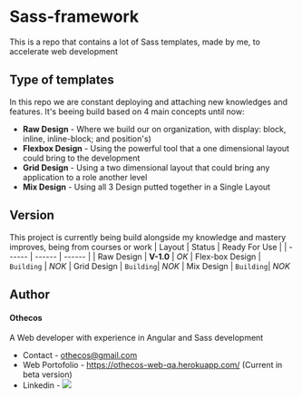 # Sass-framework
This is a repo that contains a lot of Sass templates, made by me, to accelerate web development
## Type of templates
In this repo we are constant deploying and attaching new knowledges and features. It's beeing build based on 4 main concepts until now:
  - **Raw Design** - Where we build our on organization, with display: block, inline, inline-block; and position's)
  - **Flexbox Design** -  Using the powerful tool that a one dimensional layout could bring to the development
  - **Grid Design** - Using a two dimensional layout that could bring any application to a role another level
  - **Mix Design** - Using all 3 Design putted together in a Single Layout
## Version
This project is currently being build alongside my knowledge and mastery improves, being from courses or work
| Layout | Status | Ready For Use |
| ------ | ------ | ------ |
| Raw Design | **V-1.0** | *OK*
| Flex-box Design | `Building` | *NOK*
| Grid Design | `Building`| *NOK*
| Mix Design |  `Building`| *NOK*

## Author
#### Othecos
A Web developer with experience in Angular and Sass development
- Contact - othecos@gmail.com
- Web Portofolio - https://othecos-web-qa.herokuapp.com/ (Current in beta version)
- Linkedin - [![](https://media.licdn.com/dms/image/C4E12AQHh9fBjpzFo1A/article-inline_image-shrink_1000_1488/0?e=1552521600&v=beta&t=PgH46e9sTLKoJ-fuPphuLE_eUOZVN4Xodt8kQQyhmRE)](https://www.linkedin.com/in/otavio-henrique-pires-costa-354902126/)


